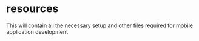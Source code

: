 # resources
This will contain all the necessary setup and other files required for mobile application development
